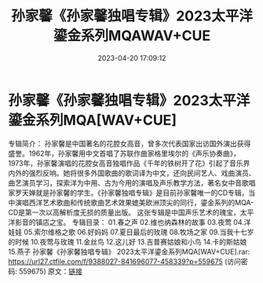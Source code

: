 ﻿---
title: 孙家馨《孙家馨独唱专辑》2023太平洋鎏金系列MQAWAV+CUE
date: 2023-04-20 17:09:12
categories: WAV车载音乐、镜像
tags: 华语中文
---
# 孙家馨《孙家馨独唱专辑》2023太平洋鎏金系列MQA[WAV+CUE]

专辑简介：
孙家馨是中国著名的花腔女高音，曾多次代表国家出访国外演出获得盛誉。1962年，孙家馨用中文首唱了苏联作曲家格里埃尔的《声乐协奏曲》，
1973年，孙家馨演唱的花腔女高音独唱作品《千年的铁树开了花》引起了音乐界内外的强烈反响。她将很多外国歌曲的歌词译为中文，还向民间艺人、戏曲演员、曲艺演员学习，探索洋为中用、古为今用的演唱及声乐教学方法，著名女中音歌唱家罗天婵就是孙家馨的学生。《孙家馨独唱专辑》是目前孙家馨唯一的CD专辑，当中演唱西洋艺术歌曲和传统歌曲艺术效果媲美欧洲顶尖的同行，鎏金系列的MQA-CD是第一次以高解析度无损的质量出版。
这张专辑是中国声乐艺术的瑰宝，太平洋影音的镇店之宝。
专辑目录：
01.春之声
02.维也纳森林的故事
03.夜莺
04.洋娃娃
05.索尔维格之歌
06.好妈妈
07.夏日最后的玫瑰
08.牧场之家
09.当我十七岁的时候
10.夜莺与玫瑰
11.金丝鸟
12.这儿好
13.吉普赛姑娘和小鸟
14.卡的斯姑娘
15.燕子
孙家馨《孙家馨独唱专辑》 2023太平洋鎏金系列MQA[WAV+CUE].rar: https://url27.ctfile.com/f/9388027-841696077-458339?p=559675
(访问密码: 559675)
原文：[链接](https://blog.sina.com.cn/s/blog_1647c7e76010311iy.html)